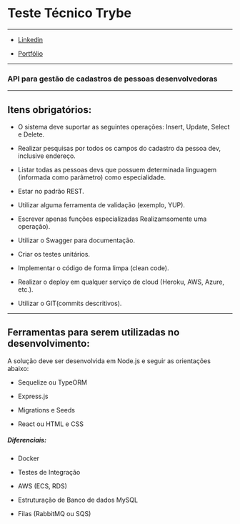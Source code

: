# Teste Técnico Trybe

---

- [Linkedin](https://www.linkedin.com/in/gabriel-goncalves-medeiros/)

- [Portfólio](https://gabriel-goncalves.github.io/)

---

### API para gestão de cadastros de pessoas desenvolvedoras

---

## Itens obrigatórios:
- O sistema deve suportar as seguintes operações: Insert, Update, Select e Delete.

- Realizar pesquisas por todos os campos do cadastro da 
pessoa dev, inclusive endereço.

- Listar todas as pessoas devs que possuem determinada 
linguagem (informada como parâmetro) como especialidade.

- Estar no padrão REST.

- Utilizar alguma ferramenta de validação (exemplo, YUP).

- Escrever apenas funções especializadas Realizamsomente uma operação).

- Utilizar o Swagger para documentação.

- Criar os testes unitários.

- Implementar o código de forma limpa (clean code).

- Realizar o deploy em qualquer serviço de cloud 
(Heroku, AWS, Azure, etc.).

- Utilizar o GIT(commits descritivos).

---

## Ferramentas para serem utilizadas no desenvolvimento:
A solução deve ser desenvolvida em Node.js e seguir as orientações abaixo:

- Sequelize ou TypeORM

- Express.js

- Migrations e Seeds

- React ou HTML e CSS

##### Diferenciais:
- Docker

- Testes de Integração

- AWS (ECS, RDS)

- Estruturação de Banco de dados MySQL

- Filas (RabbitMQ ou SQS)


